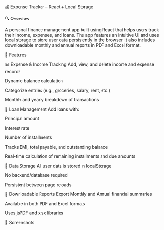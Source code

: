💰 Expense Tracker – React + Local Storage

🔍 Overview


A personal finance management app built using React that helps users track their income, expenses, and loans. The app features an intuitive UI and uses local storage to store user data persistently in the browser. It also includes downloadable monthly and annual reports in PDF and Excel format.


🚀 Features

📊 Expense & Income Tracking
Add, view, and delete income and expense records

Dynamic balance calculation

Categorize entries (e.g., groceries, salary, rent, etc.)

Monthly and yearly breakdown of transactions

💸 Loan Management
Add loans with:

Principal amount

Interest rate

Number of installments

Tracks EMI, total payable, and outstanding balance

Real-time calculation of remaining installments and due amounts

📂 Data Storage
All user data is stored in localStorage

No backend/database required

Persistent between page reloads

📄 Downloadable Reports
Export Monthly and Annual financial summaries

Available in both PDF and Excel formats

Uses jsPDF and xlsx libraries


📸 Screenshots

